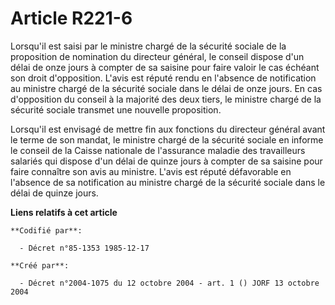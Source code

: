 # Article R221-6

Lorsqu'il est saisi par le ministre chargé de la sécurité sociale de la proposition de nomination du directeur général, le
conseil dispose d'un délai de onze jours à compter de sa saisine pour faire valoir le cas échéant son droit d'opposition.
L'avis est réputé rendu en l'absence de notification au ministre chargé de la sécurité sociale dans le délai de onze jours.
En cas d'opposition du conseil à la majorité des deux tiers, le ministre chargé de la sécurité sociale transmet une nouvelle
proposition.

Lorsqu'il est envisagé de mettre fin aux fonctions du directeur général avant le terme de son mandat, le ministre chargé de
la sécurité sociale en informe le conseil de la Caisse nationale de l'assurance maladie des travailleurs salariés qui dispose
d'un délai de quinze jours à compter de sa saisine pour faire connaître son avis au ministre. L'avis est réputé défavorable
en l'absence de sa notification au ministre chargé de la sécurité sociale dans le délai de quinze jours.

**Liens relatifs à cet article**

	**Codifié par**:

	  - Décret n°85-1353 1985-12-17

	**Créé par**:

	  - Décret n°2004-1075 du 12 octobre 2004 - art. 1 () JORF 13 octobre 2004
